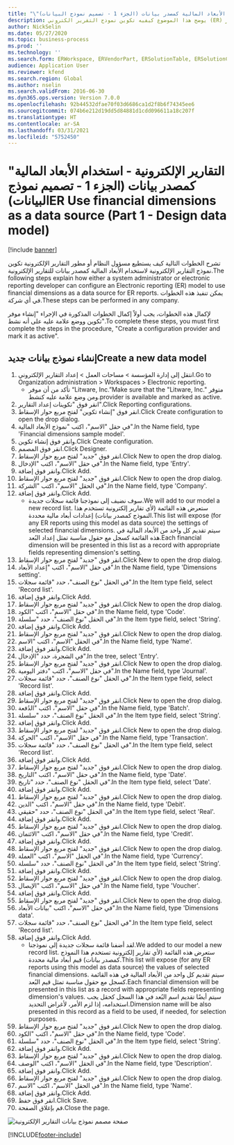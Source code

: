 ```yaml
---
title: "\"التقارير الإلكترونية - استخدام الأبعاد المالية كمصدر بيانات (الجزء 1 - تصميم نموذج البيانات)"
description: يوضح هذا الموضوع كيفيه تكوين نموذج التقرير الكتروني (ER) لاستخدام الابعاد المالية كمصدر بيانات لتقارير ER. (جزء 1)
author: NickSelin
ms.date: 05/27/2020
ms.topic: business-process
ms.prod: ''
ms.technology: ''
ms.search.form: ERWorkspace, ERVendorPart, ERSolutionTable, ERSolutionCreateDropDialog, ERDataModelDesigner, ERDataModelContentsItemCreationDialog
audience: Application User
ms.reviewer: kfend
ms.search.region: Global
ms.author: nselin
ms.search.validFrom: 2016-06-30
ms.dyn365.ops.version: Version 7.0.0
ms.openlocfilehash: 92b44532dfae70f03d6686ca1d2f8b6f74345ee6
ms.sourcegitcommit: 074b6e212d19dd5d84881d1cdd096611a18c207f
ms.translationtype: HT
ms.contentlocale: ar-SA
ms.lasthandoff: 03/31/2021
ms.locfileid: "5752450"
---
```

# <a name="er-use-financial-dimensions-as-a-data-source-part-1---design-data-model"></a><span data-ttu-id="15ff6-104">"التقارير الإلكترونية - استخدام الأبعاد المالية كمصدر بيانات (الجزء 1 - تصميم نموذج البيانات)</span><span class="sxs-lookup"><span data-stu-id="15ff6-104">ER Use financial dimensions as a data source (Part 1 - Design data model)</span></span>

[!include [banner](../../includes/banner.md)]

<span data-ttu-id="15ff6-105">تشرح الخطوات التالية كيف يستطيع مسؤول النظام أو مطور التقارير الإلكترونية تكوين نموذج التقارير الإلكترونية لاستخدام الأبعاد المالية كمصدر بيانات للتقارير الإلكترونية.</span><span class="sxs-lookup"><span data-stu-id="15ff6-105">The following steps explain how either a system administrator or electronic reporting developer can configure an Electronic reporting (ER) model to use financial dimensions as a data source for ER reports.</span></span> <span data-ttu-id="15ff6-106">يمكن تنفيذ هذه الخطوات في أي شركة.</span><span class="sxs-lookup"><span data-stu-id="15ff6-106">These steps can be performed in any company.</span></span>

<span data-ttu-id="15ff6-107">لإكمال هذه الخطوات، يجب أولاً إكمال الخطوات المذكورة في الإجراء "إنشاء موفر تكوين ووضع علامة عليه على أنه نشط".</span><span class="sxs-lookup"><span data-stu-id="15ff6-107">To complete these steps, you must first complete the steps in the procedure, "Create a configuration provider and mark it as active".</span></span>


## <a name="create-a-new-data-model"></a><span data-ttu-id="15ff6-108">إنشاء نموذج بيانات جديد</span><span class="sxs-lookup"><span data-stu-id="15ff6-108">Create a new data model</span></span>
1. <span data-ttu-id="15ff6-109">انتقل إلى إدارة المؤسسة > مساحات العمل‬ > إعداد التقارير الإلكتروني‬.</span><span class="sxs-lookup"><span data-stu-id="15ff6-109">Go to Organization administration > Workspaces > Electronic reporting.</span></span>
    * <span data-ttu-id="15ff6-110">تأكد من أن موفر “Litware, Inc.”</span><span class="sxs-lookup"><span data-stu-id="15ff6-110">Make sure that the "Litware, Inc."</span></span> <span data-ttu-id="15ff6-111">متوفر ومن وضع علامة عليه كنشط.</span><span class="sxs-lookup"><span data-stu-id="15ff6-111">provider is available and marked as active.</span></span>  
2. <span data-ttu-id="15ff6-112">انقر فوق "تكوينات إعداد التقارير‬".</span><span class="sxs-lookup"><span data-stu-id="15ff6-112">Click Reporting configurations.</span></span>
3. <span data-ttu-id="15ff6-113">انقر فوق "إنشاء تكوين" لفتح مربع حوار الإسقاط‬.</span><span class="sxs-lookup"><span data-stu-id="15ff6-113">Click Create configuration to open the drop dialog.</span></span>
4. <span data-ttu-id="15ff6-114">في حقل "الاسم"، اكتب "نموذج الأبعاد المالية".</span><span class="sxs-lookup"><span data-stu-id="15ff6-114">In the Name field, type 'Financial dimensions sample model'.</span></span>
5. <span data-ttu-id="15ff6-115">وانقر فوق إنشاء تكوين.</span><span class="sxs-lookup"><span data-stu-id="15ff6-115">Click Create configuration.</span></span>
6. <span data-ttu-id="15ff6-116">انقر فوق المصمم.</span><span class="sxs-lookup"><span data-stu-id="15ff6-116">Click Designer.</span></span>
7. <span data-ttu-id="15ff6-117">انقر فوق "جديد" لفتح مربع حوار الإسقاط‬.</span><span class="sxs-lookup"><span data-stu-id="15ff6-117">Click New to open the drop dialog.</span></span>
8. <span data-ttu-id="15ff6-118">في حقل "الاسم"، اكتب "الإدخال".</span><span class="sxs-lookup"><span data-stu-id="15ff6-118">In the Name field, type 'Entry'.</span></span>
9. <span data-ttu-id="15ff6-119">وانقر فوق إضافة.</span><span class="sxs-lookup"><span data-stu-id="15ff6-119">Click Add.</span></span>
10. <span data-ttu-id="15ff6-120">انقر فوق "جديد" لفتح مربع حوار الإسقاط‬.</span><span class="sxs-lookup"><span data-stu-id="15ff6-120">Click New to open the drop dialog.</span></span>
11. <span data-ttu-id="15ff6-121">في الحقل "الاسم"، اكتب "الشركة".</span><span class="sxs-lookup"><span data-stu-id="15ff6-121">In the Name field, type 'Company'.</span></span>
12. <span data-ttu-id="15ff6-122">وانقر فوق إضافة.</span><span class="sxs-lookup"><span data-stu-id="15ff6-122">Click Add.</span></span>
    * <span data-ttu-id="15ff6-123">سوف نضيف إلى نموذجنا قائمة سجلات جديدة.</span><span class="sxs-lookup"><span data-stu-id="15ff6-123">We will add to our model a new record list.</span></span> <span data-ttu-id="15ff6-124">ستعرض هذه القائمة (لأي تقارير إلكترونية تستخدم هذا النموذج كمصدر بيانات) إعدادات أبعاد مالية محددة.</span><span class="sxs-lookup"><span data-stu-id="15ff6-124">This list will expose (for any ER reports using this model as data source) the settings of selected financial dimensions.</span></span> <span data-ttu-id="15ff6-125">سيتم تقديم كل واحد من الأبعاد المالية في هذه القائمة كسجل مع حقول مناسبة تمثل إعداد البُعد.</span><span class="sxs-lookup"><span data-stu-id="15ff6-125">Each financial dimension will be presented in this list as a record with appropriate fields representing dimension's setting.</span></span>  
13. <span data-ttu-id="15ff6-126">انقر فوق "جديد" لفتح مربع حوار الإسقاط‬.</span><span class="sxs-lookup"><span data-stu-id="15ff6-126">Click New to open the drop dialog.</span></span>
14. <span data-ttu-id="15ff6-127">في حقل "الاسم"، اكتب "إعداد الأبعاد‬".</span><span class="sxs-lookup"><span data-stu-id="15ff6-127">In the Name field, type 'Dimensions setting'.</span></span>
15. <span data-ttu-id="15ff6-128">في الحقل "نوع الصنف"، حدد "قائمة سجلات".</span><span class="sxs-lookup"><span data-stu-id="15ff6-128">In the Item type field, select 'Record list'.</span></span>
16. <span data-ttu-id="15ff6-129">وانقر فوق إضافة.</span><span class="sxs-lookup"><span data-stu-id="15ff6-129">Click Add.</span></span>
17. <span data-ttu-id="15ff6-130">انقر فوق "جديد" لفتح مربع حوار الإسقاط‬.</span><span class="sxs-lookup"><span data-stu-id="15ff6-130">Click New to open the drop dialog.</span></span>
18. <span data-ttu-id="15ff6-131">في حقل "الاسم"، اكتب "الكود".</span><span class="sxs-lookup"><span data-stu-id="15ff6-131">In the Name field, type 'Code'.</span></span>
19. <span data-ttu-id="15ff6-132">في الحقل "نوع الصنف"، حدد "سلسلة".</span><span class="sxs-lookup"><span data-stu-id="15ff6-132">In the Item type field, select 'String'.</span></span>
20. <span data-ttu-id="15ff6-133">وانقر فوق إضافة.</span><span class="sxs-lookup"><span data-stu-id="15ff6-133">Click Add.</span></span>
21. <span data-ttu-id="15ff6-134">انقر فوق "جديد" لفتح مربع حوار الإسقاط‬.</span><span class="sxs-lookup"><span data-stu-id="15ff6-134">Click New to open the drop dialog.</span></span>
22. <span data-ttu-id="15ff6-135">في الحقل "الاسم"، اكتب "الاسم".</span><span class="sxs-lookup"><span data-stu-id="15ff6-135">In the Name field, type 'Name'.</span></span>
23. <span data-ttu-id="15ff6-136">وانقر فوق إضافة.</span><span class="sxs-lookup"><span data-stu-id="15ff6-136">Click Add.</span></span>
24. <span data-ttu-id="15ff6-137">في الشجرة، حدد "الإدخال".</span><span class="sxs-lookup"><span data-stu-id="15ff6-137">In the tree, select 'Entry'.</span></span>
25. <span data-ttu-id="15ff6-138">انقر فوق "جديد" لفتح مربع حوار الإسقاط‬.</span><span class="sxs-lookup"><span data-stu-id="15ff6-138">Click New to open the drop dialog.</span></span>
26. <span data-ttu-id="15ff6-139">في حقل "الاسم"، اكتب "دفتر اليومية".</span><span class="sxs-lookup"><span data-stu-id="15ff6-139">In the Name field, type 'Journal'.</span></span>
27. <span data-ttu-id="15ff6-140">في الحقل "نوع الصنف"، حدد "قائمة سجلات".</span><span class="sxs-lookup"><span data-stu-id="15ff6-140">In the Item type field, select 'Record list'.</span></span>
28. <span data-ttu-id="15ff6-141">وانقر فوق إضافة.</span><span class="sxs-lookup"><span data-stu-id="15ff6-141">Click Add.</span></span>
29. <span data-ttu-id="15ff6-142">انقر فوق "جديد" لفتح مربع حوار الإسقاط‬.</span><span class="sxs-lookup"><span data-stu-id="15ff6-142">Click New to open the drop dialog.</span></span>
30. <span data-ttu-id="15ff6-143">في حقل "الاسم"، اكتب "الدُفعة".</span><span class="sxs-lookup"><span data-stu-id="15ff6-143">In the Name field, type 'Batch'.</span></span>
31. <span data-ttu-id="15ff6-144">في الحقل "نوع الصنف"، حدد "سلسلة".</span><span class="sxs-lookup"><span data-stu-id="15ff6-144">In the Item type field, select 'String'.</span></span>
32. <span data-ttu-id="15ff6-145">وانقر فوق إضافة.</span><span class="sxs-lookup"><span data-stu-id="15ff6-145">Click Add.</span></span>
33. <span data-ttu-id="15ff6-146">انقر فوق "جديد" لفتح مربع حوار الإسقاط‬.</span><span class="sxs-lookup"><span data-stu-id="15ff6-146">Click New to open the drop dialog.</span></span>
34. <span data-ttu-id="15ff6-147">في حقل "الاسم"، اكتب "الحركة".</span><span class="sxs-lookup"><span data-stu-id="15ff6-147">In the Name field, type 'Transaction'.</span></span>
35. <span data-ttu-id="15ff6-148">في الحقل "نوع الصنف"، حدد "قائمة سجلات".</span><span class="sxs-lookup"><span data-stu-id="15ff6-148">In the Item type field, select 'Record list'.</span></span>
36. <span data-ttu-id="15ff6-149">وانقر فوق إضافة.</span><span class="sxs-lookup"><span data-stu-id="15ff6-149">Click Add.</span></span>
37. <span data-ttu-id="15ff6-150">انقر فوق "جديد" لفتح مربع حوار الإسقاط‬.</span><span class="sxs-lookup"><span data-stu-id="15ff6-150">Click New to open the drop dialog.</span></span>
38. <span data-ttu-id="15ff6-151">في حقل "الاسم"، اكتب "التاريخ".</span><span class="sxs-lookup"><span data-stu-id="15ff6-151">In the Name field, type 'Date'.</span></span>
39. <span data-ttu-id="15ff6-152">في الحقل "نوع الصنف"، حدد "تاريخ".</span><span class="sxs-lookup"><span data-stu-id="15ff6-152">In the Item type field, select 'Date'.</span></span>
40. <span data-ttu-id="15ff6-153">وانقر فوق إضافة.</span><span class="sxs-lookup"><span data-stu-id="15ff6-153">Click Add.</span></span>
41. <span data-ttu-id="15ff6-154">انقر فوق "جديد" لفتح مربع حوار الإسقاط‬.</span><span class="sxs-lookup"><span data-stu-id="15ff6-154">Click New to open the drop dialog.</span></span>
42. <span data-ttu-id="15ff6-155">في حقل "الاسم"، اكتب "الدين".</span><span class="sxs-lookup"><span data-stu-id="15ff6-155">In the Name field, type 'Debit'.</span></span>
43. <span data-ttu-id="15ff6-156">في الحقل "نوع الصنف"، حدد "حقيقي".</span><span class="sxs-lookup"><span data-stu-id="15ff6-156">In the Item type field, select 'Real'.</span></span>
44. <span data-ttu-id="15ff6-157">وانقر فوق إضافة.</span><span class="sxs-lookup"><span data-stu-id="15ff6-157">Click Add.</span></span>
45. <span data-ttu-id="15ff6-158">انقر فوق "جديد" لفتح مربع حوار الإسقاط‬.</span><span class="sxs-lookup"><span data-stu-id="15ff6-158">Click New to open the drop dialog.</span></span>
46. <span data-ttu-id="15ff6-159">في حقل "الاسم"، اكتب "الائتمان".</span><span class="sxs-lookup"><span data-stu-id="15ff6-159">In the Name field, type 'Credit'.</span></span>
47. <span data-ttu-id="15ff6-160">وانقر فوق إضافة.</span><span class="sxs-lookup"><span data-stu-id="15ff6-160">Click Add.</span></span>
48. <span data-ttu-id="15ff6-161">انقر فوق "جديد" لفتح مربع حوار الإسقاط‬.</span><span class="sxs-lookup"><span data-stu-id="15ff6-161">Click New to open the drop dialog.</span></span>
49. <span data-ttu-id="15ff6-162">في الحقل "الاسم"، اكتب "العملة".</span><span class="sxs-lookup"><span data-stu-id="15ff6-162">In the Name field, type 'Currency'.</span></span>
50. <span data-ttu-id="15ff6-163">في الحقل "نوع الصنف"، حدد "سلسلة".</span><span class="sxs-lookup"><span data-stu-id="15ff6-163">In the Item type field, select 'String'.</span></span>
51. <span data-ttu-id="15ff6-164">وانقر فوق إضافة.</span><span class="sxs-lookup"><span data-stu-id="15ff6-164">Click Add.</span></span>
52. <span data-ttu-id="15ff6-165">انقر فوق "جديد" لفتح مربع حوار الإسقاط‬.</span><span class="sxs-lookup"><span data-stu-id="15ff6-165">Click New to open the drop dialog.</span></span>
53. <span data-ttu-id="15ff6-166">في حقل "الاسم"، اكتب "الإيصال".</span><span class="sxs-lookup"><span data-stu-id="15ff6-166">In the Name field, type 'Voucher'.</span></span>
54. <span data-ttu-id="15ff6-167">وانقر فوق إضافة.</span><span class="sxs-lookup"><span data-stu-id="15ff6-167">Click Add.</span></span>
55. <span data-ttu-id="15ff6-168">انقر فوق "جديد" لفتح مربع حوار الإسقاط‬.</span><span class="sxs-lookup"><span data-stu-id="15ff6-168">Click New to open the drop dialog.</span></span>
56. <span data-ttu-id="15ff6-169">في حقل "الاسم"، اكتب "بيانات الأبعاد‬".</span><span class="sxs-lookup"><span data-stu-id="15ff6-169">In the Name field, type 'Dimensions data'.</span></span>
57. <span data-ttu-id="15ff6-170">في الحقل "نوع الصنف"، حدد "قائمة سجلات".</span><span class="sxs-lookup"><span data-stu-id="15ff6-170">In the Item type field, select 'Record list'.</span></span>
58. <span data-ttu-id="15ff6-171">وانقر فوق إضافة.</span><span class="sxs-lookup"><span data-stu-id="15ff6-171">Click Add.</span></span>
    * <span data-ttu-id="15ff6-172">لقد أضفنا قائمة سجلات جديدة إلى نموذجنا.</span><span class="sxs-lookup"><span data-stu-id="15ff6-172">We added to our model a new record list.</span></span> <span data-ttu-id="15ff6-173">ستعرض هذه القائمة (لأي تقارير إلكترونية تستخدم هذا النموذج كمصدر بيانات) قيم أبعاد مالية محددة.</span><span class="sxs-lookup"><span data-stu-id="15ff6-173">This list will expose (for any ER reports using this model as data source) the values of selected financial dimensions.</span></span> <span data-ttu-id="15ff6-174">سيتم تقديم كل واحد من الأبعاد المالية في هذه القائمة كسجل مع حقول مناسبة تمثل قيم البُعد.</span><span class="sxs-lookup"><span data-stu-id="15ff6-174">Each financial dimension will be presented in this list as a record with appropriate fields representing dimension's values.</span></span> <span data-ttu-id="15ff6-175">سيتم أيضًا تقديم اسم البُعد في هذا السجل كحقل يجب استخدامه، إذا لزم الأمر، لأغراض التحديد.</span><span class="sxs-lookup"><span data-stu-id="15ff6-175">Dimension name will be also presented in this record as a field to be used, if needed, for selection purposes.</span></span>  
59. <span data-ttu-id="15ff6-176">انقر فوق "جديد" لفتح مربع حوار الإسقاط‬.</span><span class="sxs-lookup"><span data-stu-id="15ff6-176">Click New to open the drop dialog.</span></span>
60. <span data-ttu-id="15ff6-177">في حقل "الاسم"، اكتب "الكود".</span><span class="sxs-lookup"><span data-stu-id="15ff6-177">In the Name field, type 'Code'.</span></span>
61. <span data-ttu-id="15ff6-178">في الحقل "نوع الصنف"، حدد "سلسلة".</span><span class="sxs-lookup"><span data-stu-id="15ff6-178">In the Item type field, select 'String'.</span></span>
62. <span data-ttu-id="15ff6-179">وانقر فوق إضافة.</span><span class="sxs-lookup"><span data-stu-id="15ff6-179">Click Add.</span></span>
63. <span data-ttu-id="15ff6-180">انقر فوق "جديد" لفتح مربع حوار الإسقاط‬.</span><span class="sxs-lookup"><span data-stu-id="15ff6-180">Click New to open the drop dialog.</span></span>
64. <span data-ttu-id="15ff6-181">في الحقل "الاسم"، اكتب "الوصف".</span><span class="sxs-lookup"><span data-stu-id="15ff6-181">In the Name field, type 'Description'.</span></span>
65. <span data-ttu-id="15ff6-182">وانقر فوق إضافة.</span><span class="sxs-lookup"><span data-stu-id="15ff6-182">Click Add.</span></span>
66. <span data-ttu-id="15ff6-183">انقر فوق "جديد" لفتح مربع حوار الإسقاط‬.</span><span class="sxs-lookup"><span data-stu-id="15ff6-183">Click New to open the drop dialog.</span></span>
67. <span data-ttu-id="15ff6-184">في الحقل "الاسم"، اكتب "الاسم".</span><span class="sxs-lookup"><span data-stu-id="15ff6-184">In the Name field, type 'Name'.</span></span>
68. <span data-ttu-id="15ff6-185">وانقر فوق إضافة.</span><span class="sxs-lookup"><span data-stu-id="15ff6-185">Click Add.</span></span>
69. <span data-ttu-id="15ff6-186">انقر فوق حفظ.</span><span class="sxs-lookup"><span data-stu-id="15ff6-186">Click Save.</span></span>
70. <span data-ttu-id="15ff6-187">قم بإغلاق الصفحة.</span><span class="sxs-lookup"><span data-stu-id="15ff6-187">Close the page.</span></span>

![صفحة مصمم نموذج بيانات التقارير الإلكترونية](../media/er-financial-dimensions-guides-data-model.png)



[!INCLUDE[footer-include](../../../../includes/footer-banner.md)]